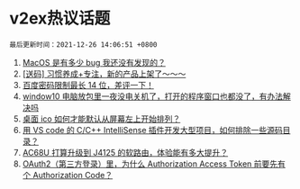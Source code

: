 # v2ex热议话题

`最后更新时间：2021-12-26 14:06:51 +0800`

1. [MacOS 是有多少 bug 我还没有发现的？](https://www.v2ex.com/t/824390)
1. [[送码] 习惯养成+专注，新的产品上架了～～～](https://www.v2ex.com/t/824397)
1. [百度密码限制最长 14 位，差评一下！](https://www.v2ex.com/t/824424)
1. [window10 电脑放包里一夜没电关机了，打开的程序窗口也都没了，有办法解决吗](https://www.v2ex.com/t/824417)
1. [桌面 ico 如何才能默认从屏幕左上开始排列？](https://www.v2ex.com/t/824435)
1. [用 VS code 的 C/C++ IntelliSense 插件开发大型项目，如何排除一些源码目录？](https://www.v2ex.com/t/824400)
1. [AC68U 打算升级到 J4125 的软路由，体验能有多大提升？](https://www.v2ex.com/t/824408)
1. [OAuth2（第三方登录）里，为什么 Authorization Access Token 前要先有个 Authorization Code？](https://www.v2ex.com/t/824399)

